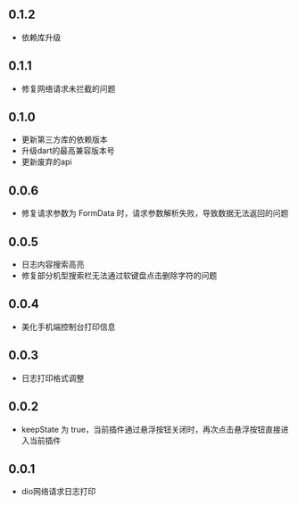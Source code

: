 ## 0.1.2

* 依赖库升级

## 0.1.1

* 修复网络请求未拦截的问题

## 0.1.0

* 更新第三方库的依赖版本
* 升级dart的最高兼容版本号
* 更新废弃的api

## 0.0.6

* 修复请求参数为 FormData 时，请求参数解析失败，导致数据无法返回的问题

## 0.0.5

* 日志内容搜索高亮
* 修复部分机型搜索栏无法通过软键盘点击删除字符的问题

## 0.0.4

* 美化手机端控制台打印信息

## 0.0.3

* 日志打印格式调整

## 0.0.2

* keepState 为 true，当前插件通过悬浮按钮关闭时，再次点击悬浮按钮直接进入当前插件

## 0.0.1

* dio网络请求日志打印